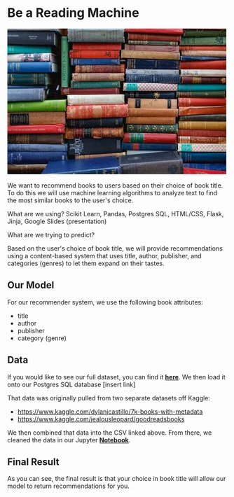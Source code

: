# Be a Reading Machine

![book stacks](https://raw.githubusercontent.com/AllCAPs788/butler-project3-groupE/master/assets/images/book_stacks_1.jpg)

We want to recommend books to users based on their choice of book title. To do this we will use machine learning algorithms to analyze text to find the most similar books to the user's choice. 

What are we using? Scikit Learn, Pandas, Postgres SQL, HTML/CSS, Flask, Jinja, Google Slides (presentation)

What are we trying to predict? 

Based on the user's choice of book title, we will provide recommendations using a content-based system that uses title, author, publisher, and categories (genres) to let them expand on their tastes. 

## Our Model

For our recommender system, we use the following book attributes:
* title
* author
* publisher
* category (genre)

## Data

If you would like to see our full dataset, you can find it [**here**](../Data/cleaned_books.csv). We then load it onto our Postgres SQL database [insert link]

That data was originally pulled from two separate datasets off Kaggle:
* https://www.kaggle.com/dylanjcastillo/7k-books-with-metadata 
* https://www.kaggle.com/jealousleopard/goodreadsbooks 

We then combined that data into the CSV linked above. From there, we cleaned the data in our Jupyter [**Notebook**](https://github.com/AllCAPs788/butler-project3-groupE/blob/master/Data/data_cleaning.ipynb). 


## Final Result

As you can see, the final result is that your choice in book title will allow our model to return recommendations for you. 






